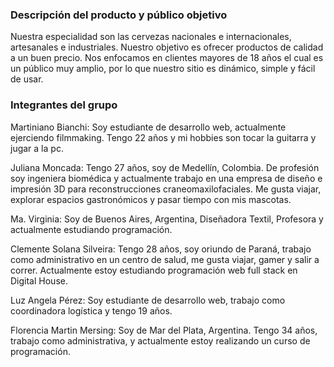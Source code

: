 ### Descripción del producto y público objetivo

Nuestra especialidad son las cervezas nacionales e internacionales, artesanales e industriales. Nuestro objetivo es ofrecer productos de calidad a un buen precio. Nos enfocamos en clientes mayores de 18 años el cual es un público muy amplio, por lo que nuestro sitio es dinámico, simple y fácil de usar.

### Integrantes del grupo

Martiniano Bianchi:
Soy estudiante de desarrollo web, actualmente ejerciendo filmmaking. Tengo 22 años y mi hobbies son tocar la guitarra y jugar a la pc.

Juliana Moncada:
Tengo 27 años, soy de Medellín, Colombia. De profesión soy ingeniera biomédica y actualmente trabajo en una empresa de diseño e impresión 3D para reconstrucciones craneomaxilofaciales. Me gusta viajar, explorar espacios gastronómicos y pasar tiempo con mis mascotas.

Ma. Virginia:
Soy de Buenos Aires, Argentina, Diseñadora Textil, Profesora y actualmente estudiando programación.

Clemente Solana Silveira: 
Tengo 28 años, soy oriundo de Paraná, trabajo como administrativo en un centro de salud, me gusta viajar, gamer y salir a correr. Actualmente estoy estudiando programación web full stack en Digital House.

Luz Angela Pérez:
Soy estudiante de desarrollo web, trabajo como coordinadora logística y tengo 19 años.

Florencia Martin Mersing:
Soy de Mar del Plata, Argentina. Tengo 34 años, trabajo como administrativa, y actualmente estoy realizando un curso de programación.
